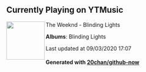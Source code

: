 ## Currently Playing on YTMusic

[<img align="left" width="100" src="https://lh3.googleusercontent.com/R_cjQK3wwLPEzri1jerx-79zgzGocoKvwGU3NMONaTsaMM0Idd641pfB8r5jgfpn6I8JAoFtf9RBIcI">](https://music.youtube.com/channel/UClYV6hHlupm_S_ObS1W-DYw)

The Weeknd - Blinding Lights

**Albums**: Blinding Lights

Last updated at 09/03/2020 17:07

#### Generated with [20chan/github-now](https://github.com/20chan/github-now)


<!--
**20chan/20chan** is a ✨ _special_ ✨ repository because its `README.md` (this file) appears on your GitHub profile.

Here are some ideas to get you started:

- 🔭 I’m currently working on ...
- 🌱 I’m currently learning ...
- 👯 I’m looking to collaborate on ...
- 🤔 I’m looking for help with ...
- 💬 Ask me about ...
- 📫 How to reach me: ...
- 😄 Pronouns: ...
- ⚡ Fun fact: ...
-->
